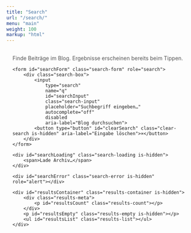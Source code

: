 ```yaml
---
title: "Search"
url: "/search/"
menu: "main"
weight: 100
markup: "html"
---
```


<div class="search-page">
	<div class="search-intro">
		<p>Finde Beiträge im Blog. Ergebnisse erscheinen bereits beim Tippen.</p>
	</div>

	<form id="searchForm" class="search-form" role="search">
		<div class="search-box">
			<input
				type="search"
				name="q"
				id="searchInput"
				class="search-input"
				placeholder="Suchbegriff eingeben…"
				autocomplete="off"
				disabled
				aria-label="Blog durchsuchen">
			<button type="button" id="clearSearch" class="clear-search is-hidden" aria-label="Eingabe löschen">×</button>
		</div>
	</form>

	<div id="searchLoading" class="search-loading is-hidden">
		<span>Lade Archiv…</span>
	</div>

	<div id="searchError" class="search-error is-hidden" role="alert"></div>

	<div id="resultsContainer" class="results-container is-hidden">
		<div class="results-meta">
			<p id="resultsCount" class="results-count"></p>
		</div>
		<p id="resultsEmpty" class="results-empty is-hidden"></p>
		<ul id="resultsList" class="results-list"></ul>
	</div>
</div>

<script>
(function() {
	'use strict';

	var searchInput = document.getElementById('searchInput');
	var clearButton = document.getElementById('clearSearch');
	var searchForm = document.getElementById('searchForm');
	var resultsContainer = document.getElementById('resultsContainer');
	var resultsCount = document.getElementById('resultsCount');
	var resultsList = document.getElementById('resultsList');
	var resultsEmpty = document.getElementById('resultsEmpty');
	var searchLoading = document.getElementById('searchLoading');
	var searchError = document.getElementById('searchError');

	var archiveItems = [];
	var loadingTimer = null;

	function normalizeText(value) {
		return (value || '').replace(/\s+/g, ' ').trim();
	}

	function escapeRegExp(value) {
		return value.replace(/[.*+?^${}()|[\]\\]/g, '\\$&');
	}

	function highlight(text, keywords) {
		var highlighted = text;
		keywords.forEach(function(keyword) {
			if (!keyword) {
				return;
			}
			var pattern = new RegExp('(' + escapeRegExp(keyword) + ')', 'ig');
			highlighted = highlighted.replace(pattern, '<mark>$1</mark>');
		});
		return highlighted;
	}

	function buildSnippet(text, keywords) {
		if (!text) {
			return '';
		}
		var lowerText = text.toLowerCase();
		var snippetLength = 220;
		var firstIndex = -1;
		for (var i = 0; i < keywords.length; i += 1) {
			var keyword = keywords[i];
			if (!keyword) {
				continue;
			}
			var idx = lowerText.indexOf(keyword.toLowerCase());
			if (idx !== -1) {
				firstIndex = idx;
				break;
			}
		}
		if (firstIndex === -1) {
			firstIndex = 0;
		}
		var start = Math.max(0, firstIndex - 40);
		var end = Math.min(text.length, start + snippetLength);
		var excerpt = text.slice(start, end);
		if (start > 0) {
			excerpt = '…' + excerpt;
		}
		if (end < text.length) {
			excerpt += '…';
		}
		return highlight(excerpt, keywords);
	}

	function formatDate(value) {
		if (!value) {
			return '';
		}
		var date = new Date(value);
		if (isNaN(date.getTime())) {
			return '';
		}
		try {
			return date.toLocaleDateString('de-DE', {
				year: 'numeric',
				month: '2-digit',
				day: '2-digit'
			});
		} catch (err) {
			var year = date.getFullYear();
			var month = String(date.getMonth() + 1).padStart(2, '0');
			var day = String(date.getDate()).padStart(2, '0');
			return day + '.' + month + '.' + year;
		}
	}

	function toggleClearButton(value) {
		if (value && value.trim().length > 0) {
			clearButton.classList.remove('is-hidden');
		} else {
			clearButton.classList.add('is-hidden');
		}
	}

	function hideResults() {
		resultsContainer.classList.add('is-hidden');
		resultsList.innerHTML = '';
		resultsEmpty.classList.add('is-hidden');
		resultsCount.textContent = '';
	}

	function renderResults(matches, keywords, query) {
		resultsList.innerHTML = '';
		if (matches.length === 0) {
			resultsEmpty.textContent = 'Kein Ergebnis für „' + query + '“.';
			resultsEmpty.classList.remove('is-hidden');
			return;
		}
		resultsEmpty.classList.add('is-hidden');

		matches.forEach(function(item) {
			var li = document.createElement('li');
			li.className = 'results-item';

			var article = document.createElement('article');
			article.className = 'result-card';

			var meta = document.createElement('div');
			meta.className = 'result-meta';

			var dateSpan = document.createElement('span');
			dateSpan.textContent = formatDate(item.date_published);
			meta.appendChild(dateSpan);

			var tagSource = item.tags.length > 0 ? item.tags : item.categories;
			if (tagSource && tagSource.length > 0) {
				var tagList = document.createElement('div');
				tagList.className = 'result-tags';
				tagSource.forEach(function(rawTag) {
					var cleanTag = normalizeText(rawTag);
					if (!cleanTag) {
						return;
					}
					var tagButton = document.createElement('button');
					tagButton.type = 'button';
					tagButton.className = 'result-tag';
					tagButton.textContent = cleanTag;
					tagButton.addEventListener('click', function() {
						searchInput.value = cleanTag;
						submitSearch(cleanTag);
						searchInput.focus();
					});
					tagList.appendChild(tagButton);
				});
				if (tagList.childNodes.length > 0) {
					var separator = document.createTextNode(' · ');
					meta.appendChild(separator);
					meta.appendChild(tagList);
				}
			}

			var titleLink = document.createElement('a');
			titleLink.className = 'result-title';
			titleLink.href = item.url;
			titleLink.textContent = item.displayTitle;

			var snippet = document.createElement('p');
			snippet.className = 'result-snippet';
			snippet.innerHTML = buildSnippet(item.content, keywords);

			article.appendChild(meta);
			article.appendChild(titleLink);
			article.appendChild(snippet);
			li.appendChild(article);
			resultsList.appendChild(li);
		});
	}

	function runSearch(query) {
		var currentValue = query || '';
		var trimmed = currentValue.trim();

		toggleClearButton(currentValue);

		if (trimmed.length === 0) {
			hideResults();
			return;
		}

		var keywords = trimmed.toLowerCase().split(/\s+/).filter(Boolean);
		if (keywords.length === 0) {
			hideResults();
			return;
		}

		var matches = archiveItems.filter(function(item) {
			return keywords.every(function(keyword) {
				return item.searchText.indexOf(keyword) !== -1;
			});
		});

		resultsContainer.classList.remove('is-hidden');
		resultsCount.textContent = matches.length + ' ' + (matches.length === 1 ? 'Treffer' : 'Treffer') + ' für „' + trimmed + '“';
		renderResults(matches, keywords, trimmed);
	}

	function submitSearch(query) {
		runSearch(query);
		var url = new URL(window.location.href);
		var trimmed = (query || '').trim();
		if (trimmed.length > 0) {
			url.searchParams.set('q', trimmed);
		} else {
			url.searchParams.delete('q');
		}
		history.replaceState({}, '', url);
	}

	function restoreInitialSearch() {
		var params = new URLSearchParams(window.location.search);
		var q = params.get('q');
		if (q && q.trim().length > 0) {
			searchInput.value = q;
			submitSearch(q);
		} else {
			toggleClearButton('');
		}
	}

	function finishLoading() {
		if (loadingTimer) {
			window.clearTimeout(loadingTimer);
			loadingTimer = null;
		}
		searchLoading.classList.add('is-hidden');
		searchInput.disabled = false;
		searchInput.focus();
	}

	searchForm.addEventListener('submit', function(event) {
		event.preventDefault();
		submitSearch(searchInput.value);
	});

	searchInput.addEventListener('input', function(event) {
		submitSearch(event.target.value);
	});

	searchInput.addEventListener('keydown', function(event) {
		if (event.key === 'Escape') {
			searchInput.value = '';
			submitSearch('');
		}
	});

	clearButton.addEventListener('click', function() {
		searchInput.value = '';
		submitSearch('');
		searchInput.focus();
	});

	loadingTimer = window.setTimeout(function() {
		searchLoading.classList.remove('is-hidden');
	}, 1500);

	fetch('/archive/index.json')
		.then(function(response) {
			if (!response.ok) {
				throw new Error('Archiv konnte nicht geladen werden (Status ' + response.status + ').');
			}
			return response.json();
		})
		.then(function(data) {
			var items = Array.isArray(data.items) ? data.items : [];
			archiveItems = items.map(function(item) {
				var title = normalizeText(item.title || '');
				var content = normalizeText(item.content_text || '');
				var tags = Array.isArray(item.tags) ? item.tags : [];
				var categories = Array.isArray(item.categories) ? item.categories : [];
				return {
					id: item.id || item.url,
					url: item.url,
					date_published: item.date_published,
					displayTitle: title || 'Beitrag ohne Titel',
					content: content,
					tags: tags,
					categories: categories,
					searchText: (title + ' ' + content).toLowerCase()
				};
			});
			finishLoading();
			restoreInitialSearch();
		})
		.catch(function(error) {
			finishLoading();
			searchError.textContent = 'Fehler beim Laden des Archivs: ' + error.message;
			searchError.classList.remove('is-hidden');
			searchInput.disabled = true;
			clearButton.disabled = true;
		});
})();
</script>

<style>
.search-page {
	max-width: 760px;
	margin: 0 auto;
	padding: 1rem;
}

.search-intro p {
	margin-top: 0;
	color: var(--accent2, #555);
}

.search-form {
	margin-bottom: 1.5rem;
}

.search-box {
	position: relative;
	display: flex;
	align-items: center;
}

.search-input {
	width: 100%;
	padding: 0.85rem 1.1rem;
	font-size: 1rem;
	border: 1px solid var(--border, #d4d4d4);
	border-radius: 0.75rem;
	background: var(--surface, #ffffff);
	color: inherit;
	transition: border-color 0.2s ease, box-shadow 0.2s ease;
}

.search-input:focus {
	outline: none;
	border-color: var(--link, #3b82f6);
	box-shadow: 0 0 0 3px rgba(59, 130, 246, 0.25);
}

.search-input[disabled] {
	cursor: wait;
	opacity: 0.7;
}

.clear-search {
	position: absolute;
	right: 0.85rem;
	background: transparent;
	border: none;
	color: var(--accent2, #666);
	font-size: 1.5rem;
	line-height: 1;
	cursor: pointer;
	padding: 0;
}

.clear-search:hover,
.clear-search:focus {
	color: var(--link, #3b82f6);
}

.search-loading {
	display: flex;
	align-items: center;
	justify-content: center;
	font-size: 0.95rem;
	color: var(--accent2, #555);
}

.search-error {
	margin-bottom: 1rem;
	padding: 0.75rem 1rem;
	border-radius: 0.5rem;
	background: rgba(220, 38, 38, 0.1);
	color: #991b1b;
}

.results-container {
	display: flex;
	flex-direction: column;
	gap: 1rem;
}

.results-meta {
	display: flex;
	flex-wrap: wrap;
	align-items: center;
	justify-content: space-between;
	gap: 0.75rem;
}

.results-count {
	margin: 0;
	font-weight: 600;
	color: var(--accent2, #333);
}

.results-empty {
	margin: 0;
	font-style: italic;
	color: var(--accent2, #666);
}

.results-list {
	list-style: none;
	margin: 0;
	padding: 0;
	display: flex;
	flex-direction: column;
	gap: 1rem;
}

.results-item {
	margin: 0;
}

.result-card {
	padding: 1.1rem 1.2rem;
	background: var(--surface-elevated, rgba(0, 0, 0, 0.02));
	border-radius: 0.75rem;
	border: 1px solid rgba(0, 0, 0, 0.05);
	transition: border-color 0.2s ease, transform 0.2s ease, box-shadow 0.2s ease;
}

.result-card:hover {
	border-color: var(--link, #3b82f6);
	transform: translateY(-2px);
	box-shadow: 0 8px 20px rgba(0, 0, 0, 0.08);
}

.result-meta {
	font-size: 0.85rem;
	color: var(--accent2, #666);
	display: flex;
	flex-wrap: wrap;
	gap: 0.5rem;
	align-items: center;
	margin-bottom: 0.4rem;
}

.result-tags {
	display: flex;
	flex-wrap: wrap;
	gap: 0.35rem;
}

.result-tag {
	border: 1px solid var(--link, #3b82f6);
	background: transparent;
	color: var(--link, #3b82f6);
	border-radius: 999px;
	padding: 0.15rem 0.6rem;
	font-size: 0.75rem;
	cursor: pointer;
	transition: all 0.2s ease;
}

.result-tag:hover,
.result-tag:focus {
	background: var(--link, #3b82f6);
	color: var(--button-text, #fff);
}

.result-title {
	display: inline-block;
	font-size: 1.1rem;
	font-weight: 600;
	color: var(--link, #1f2937);
	text-decoration: none;
	margin-bottom: 0.45rem;
}

.result-title:hover,
.result-title:focus {
	text-decoration: underline;
}

.result-snippet {
	margin: 0;
	font-size: 0.95rem;
	line-height: 1.5;
	color: inherit;
}

.result-snippet mark {
	background: rgba(59, 130, 246, 0.2);
	padding: 0 0.15rem;
	border-radius: 0.2rem;
}

.is-hidden {
	display: none !important;
}

@media (max-width: 600px) {
	.search-page {
		padding: 0;
	}

	.result-card {
		padding: 1rem;
	}
}
</style>
